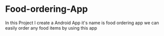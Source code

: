 # Food-ordering-App
In this Project I create a Android App it's name is food ordering app we can easily order any food items by using this app
